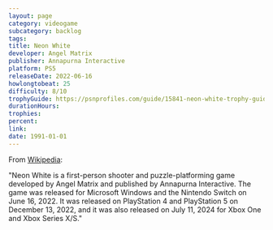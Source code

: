```yaml
---
layout: page
category: videogame
subcategory: backlog
tags:
title: Neon White
developer: Angel Matrix
publisher: Annapurna Interactive
platform: PS5
releaseDate: 2022-06-16
howlongtobeat: 25
difficulty: 8/10
trophyGuide: https://psnprofiles.com/guide/15841-neon-white-trophy-guide
durationHours:
trophies:
percent:
link:
date: 1991-01-01
---
```


From [Wikipedia](https://en.wikipedia.org/wiki/Neon_White):

"Neon White is a first-person shooter and puzzle-platforming game developed by Angel Matrix and published by Annapurna Interactive. The game was released for Microsoft Windows and the Nintendo Switch on June 16, 2022. It was released on PlayStation 4 and PlayStation 5 on December 13, 2022, and it was also released on July 11, 2024 for Xbox One and Xbox Series X/S."
